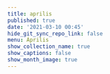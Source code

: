 ```yaml
---
title: aprilis
published: true
date: '2021-03-10 00:45'
hide_git_sync_repo_link: false
menu: Április
show_collection_name: true
show_captions: false
show_month_image: true
---
```


